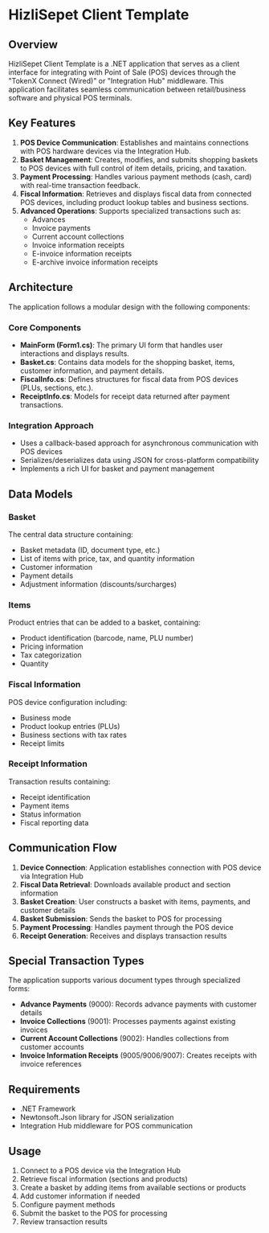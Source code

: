 # HizliSepet Client Template

## Overview

HizliSepet Client Template is a .NET application that serves as a client interface for integrating with Point of Sale (POS) devices through the "TokenX Connect (Wired)" or "Integration Hub" middleware. This application facilitates seamless communication between retail/business software and physical POS terminals.

## Key Features

1. **POS Device Communication**: Establishes and maintains connections with POS hardware devices via the Integration Hub.
2. **Basket Management**: Creates, modifies, and submits shopping baskets to POS devices with full control of item details, pricing, and taxation.
3. **Payment Processing**: Handles various payment methods (cash, card) with real-time transaction feedback.
4. **Fiscal Information**: Retrieves and displays fiscal data from connected POS devices, including product lookup tables and business sections.
5. **Advanced Operations**: Supports specialized transactions such as:
   - Advances
   - Invoice payments 
   - Current account collections
   - Invoice information receipts
   - E-invoice information receipts
   - E-archive invoice information receipts

## Architecture

The application follows a modular design with the following components:

### Core Components

- **MainForm (Form1.cs)**: The primary UI form that handles user interactions and displays results.
- **Basket.cs**: Contains data models for the shopping basket, items, customer information, and payment details.
- **FiscalInfo.cs**: Defines structures for fiscal data from POS devices (PLUs, sections, etc.).
- **ReceiptInfo.cs**: Models for receipt data returned after payment transactions.

### Integration Approach

- Uses a callback-based approach for asynchronous communication with POS devices
- Serializes/deserializes data using JSON for cross-platform compatibility
- Implements a rich UI for basket and payment management

## Data Models

### Basket

The central data structure containing:
- Basket metadata (ID, document type, etc.)
- List of items with price, tax, and quantity information
- Customer information
- Payment details
- Adjustment information (discounts/surcharges)

### Items

Product entries that can be added to a basket, containing:
- Product identification (barcode, name, PLU number)
- Pricing information
- Tax categorization
- Quantity

### Fiscal Information 

POS device configuration including:
- Business mode
- Product lookup entries (PLUs)
- Business sections with tax rates
- Receipt limits

### Receipt Information

Transaction results containing:
- Receipt identification
- Payment items
- Status information
- Fiscal reporting data

## Communication Flow

1. **Device Connection**: Application establishes connection with POS device via Integration Hub
2. **Fiscal Data Retrieval**: Downloads available product and section information
3. **Basket Creation**: User constructs a basket with items, payments, and customer details
4. **Basket Submission**: Sends the basket to POS for processing
5. **Payment Processing**: Handles payment through the POS device
6. **Receipt Generation**: Receives and displays transaction results

## Special Transaction Types

The application supports various document types through specialized forms:
- **Advance Payments** (9000): Records advance payments with customer details
- **Invoice Collections** (9001): Processes payments against existing invoices
- **Current Account Collections** (9002): Handles collections from customer accounts
- **Invoice Information Receipts** (9005/9006/9007): Creates receipts with invoice references

## Requirements

- .NET Framework
- Newtonsoft.Json library for JSON serialization
- Integration Hub middleware for POS communication

## Usage

1. Connect to a POS device via the Integration Hub
2. Retrieve fiscal information (sections and products)
3. Create a basket by adding items from available sections or products
4. Add customer information if needed
5. Configure payment methods
6. Submit the basket to the POS for processing
7. Review transaction results

